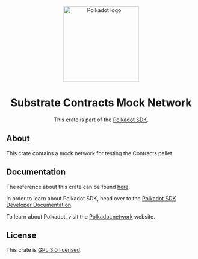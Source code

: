 <div align="center">

<img src="https://raw.githubusercontent.com/paritytech/polkadot-sdk/rzadp/readmes/docs/images/Polkadot_Logo_Horizontal_Pink_BlackOnWhite.png" alt="Polkadot logo" width="200">

# Substrate Contracts Mock Network

This crate is part of the [Polkadot SDK](https://github.com/paritytech/polkadot-sdk/).

</div>

## About

This crate contains a mock network for testing the Contracts pallet.

## Documentation

The reference about this crate can be found [here](https://paritytech.github.io/polkadot-sdk/master/pallet_contracts_mock_network).

In order to learn about Polkadot SDK, head over to the [Polkadot SDK Developer Documentation](https://paritytech.github.io/polkadot-sdk/master/polkadot_sdk_docs/index.html).

To learn about Polkadot, visit the [Polkadot.network](https://polkadot.network/) website.

## License

This crate is [GPL 3.0 licensed](https://spdx.org/licenses/GPL-3.0-only.html).
